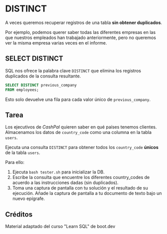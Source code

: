 # DISTINCT

A veces queremos recuperar registros de una tabla **sin obtener duplicados**.

Por ejemplo, podemos querer saber todas las diferentes empresas en las que nuestros empleados han trabajado anteriormente, pero no queremos ver la misma empresa varias veces en el informe.

## SELECT DISTINCT

SQL nos ofrece la palabra clave `DISTINCT` que elimina los registros duplicados de la consulta resultante.

```sql
SELECT DISTINCT previous_company
FROM employees;
```

Esto solo devuelve una fila para cada valor único de `previous_company`.

## Tarea

Los ejecutivos de *CashPal* quieren saber en qué países tenemos clientes. Almacenamos los datos de `country_code` como una columna en la tabla `users`.

Ejecuta una consulta `DISTINCT` para obtener todos los `country_code` **únicos** de la tabla `users`. 

Para ello:

1. Ejecuta `bash tester.sh` para inicializar la DB.
2. Escribe la consulta que encuentre los diferentes country_codes de acuerdo a las instrucciones dadas (sin duplicados).
3. Toma una captura de pantalla con tu solución y el resultado de su ejecución. Añade la captura de pantalla a tu documento de texto bajo un nuevo epígrafe.

## Créditos

Material adaptado del curso "Learn SQL" de boot.dev
